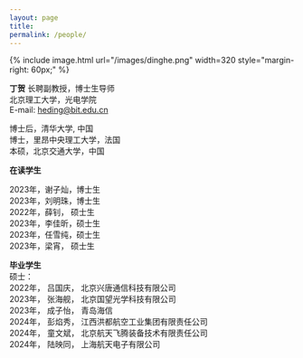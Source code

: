 ```yaml
---
layout: page
title: 
permalink: /people/
---
```


{% include image.html url="/images/dinghe.png" width=320  style="margin-right: 60px;" %}

**丁贺**
长聘副教授，博士生导师\
北京理工大学，光电学院\
E-mail: heding@bit.edu.cn

博士后，清华大学, 中国\
博士，里昂中央理工大学，法国\
本硕，北京交通大学，中国


**在读学生**

2023年，谢子灿，博士生\
2023年，刘明珠，博士生\
2022年，薛钊，  硕士生\
2023年，李佳昕，硕士生\
2023年，任雪纯，硕士生\
2023年，梁宵，  硕士生



**毕业学生**\
硕士：\
2022年，  吕国庆，  北京兴唐通信科技有限公司\
2023年，  张海舰，  北京国望光学科技有限公司\
2023年，  成子怡，  青岛海信\
2024年，  彭焰秀，  江西洪都航空工业集团有限责任公司\
2024年，  童文斌，  北京航天飞腾装备技术有限责任公司\
2024年，  陆映同，  上海航天电子有限公司




